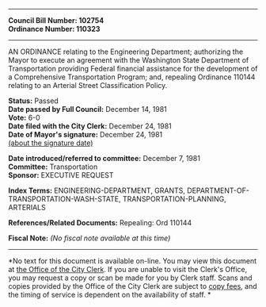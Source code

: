 * * * * *  
  
**Council Bill Number: [](#h0)[](#h2)102754**   
**Ordinance Number: 110323**  
  
* * * * *  
  
AN ORDINANCE relating to the Engineering Department; authorizing the Mayor to execute an agreement with the Washington State Department of Transportation providing Federal financial assistance for the development of a Comprehensive Transportation Program; and, repealing Ordinance 110144 relating to an Arterial Street Classification Policy.  
  
**Status:** Passed   
**Date passed by Full Council:** December 14, 1981   
**Vote:** 6-0   
**Date filed with the City Clerk:** December 24, 1981   
**Date of Mayor's signature:** December 24, 1981   
[(about the signature date)](/~public/approvaldate.htm)   
  
  
**Date introduced/referred to committee:** December 7, 1981   
**Committee:** Transportation   
**Sponsor:** EXECUTIVE REQUEST   
  
**Index Terms:** ENGINEERING-DEPARTMENT, GRANTS, DEPARTMENT-OF-TRANSPORTATION-WASH-STATE, TRANSPORTATION-PLANNING, ARTERIALS  
  
**References/Related Documents:** Repealing: Ord 110144  
  
**Fiscal Note:** *(No fiscal note available at this time)*  
  
* * * * *  
  
*No text for this document is available on-line. You may view this document at [the Office of the City Clerk](http://www.seattle.gov/leg/clerk/contactUs.htm). If you are unable to visit the Clerk's Office, you may request a copy or scan be made for you by Clerk staff. Scans and copies provided by the Office of the City Clerk are subject to [copy fees](http://clerk.seattle.gov/~public/clerkfees.htm), and the timing of service is dependent on the availability of staff. *  
  
  
